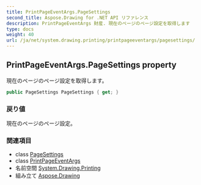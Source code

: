 ```yaml
---
title: PrintPageEventArgs.PageSettings
second_title: Aspose.Drawing for .NET API リファレンス
description: PrintPageEventArgs 財産. 現在のページのページ設定を取得します
type: docs
weight: 40
url: /ja/net/system.drawing.printing/printpageeventargs/pagesettings/
---
```

## PrintPageEventArgs.PageSettings property

現在のページのページ設定を取得します。

```csharp
public PageSettings PageSettings { get; }
```

### 戻り値

現在のページのページ設定。

### 関連項目

* class [PageSettings](../../pagesettings/)
* class [PrintPageEventArgs](../)
* 名前空間 [System.Drawing.Printing](../../printpageeventargs/)
* 組み立て [Aspose.Drawing](../../../)



